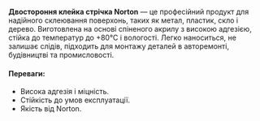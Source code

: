 **Двостороння клейка стрічка Norton** — це професійний продукт для надійного склеювання поверхонь, таких як метал, пластик, скло і дерево. Виготовлена на основі спіненого акрилу з високою адгезією, стійка до температур до +80°C і вологості. Легко наноситься, не залишає слідів, підходить для монтажу деталей в авторемонті, будівництві та промисловості.

#### Переваги:

- Висока адгезія і міцність.
- Стійкість до умов експлуатації.
- Якість від Norton.

